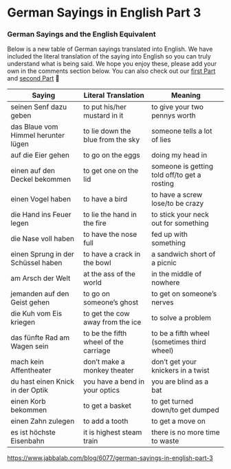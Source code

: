 # German Sayings in English Part 3

### German Sayings and the English Equivalent

Below is a new table of German sayings translated into English. We have included the literal translation of the saying into English so you can truly understand what is being said. We hope you enjoy these, please add your own in the comments section below. You can also check out our [first Part](http://www.jabbalab.com/blog/3899/german-sayings-in-english) and [second Part](http://www.jabbalab.com/blog/6056/german-sayings-in-english-part-2) 🙂

| **Saying**                          | **Literal Translation**               | **Meaning**                              |
| ----------------------------------- | ------------------------------------- | ---------------------------------------- |
| seinen Senf dazu geben              | to put his/her mustard in it          | to give your two pennys worth            |
| das Blaue vom Himmel herunter lügen | to lie down the blue from the sky     | someone tells a lot of lies              |
| auf die Eier gehen                  | to go on the eggs                     | doing my head in                         |
| einen auf den Deckel bekommen       | to get one on the lid                 | someone is getting told off/to get a rosting |
| einen Vogel haben                   | to have a bird                        | to have a screw lose/to be crazy         |
| die Hand ins Feuer legen            | to lie the hand in the fire           | to stick your neck out for something     |
| die Nase voll haben                 | to have the nose full                 | fed up with something                    |
| einen Sprung in der Schüssel haben  | to have a crack in the bowl           | a sandwich short of a picnic             |
| am Arsch der Welt                   | at the ass of the world               | in the middle of nowhere                 |
| jemanden auf den Geist gehen        | to go on someone’s ghost              | to get on someone’s nerves               |
| die Kuh vom Eis kriegen             | to get the cow away from the ice      | to solve a problem                       |
| das fünfte Rad am Wagen sein        | to be the fifth wheel of the carriage | to be a fifth wheel (sometimes third wheel) |
| mach kein Affentheater              | don’t make a monkey theater           | don’t get your knickers in a twist       |
| du hast einen Knick in der Optik    | you have a bend in your optics        | you are blind as a bat                   |
| einen Korb bekommen                 | to get a basket                       | to get turned down/to get dumped         |
| einen Zahn zulegen                  | to add a tooth                        | to get a move on                         |
| es ist höchste Eisenbahn            | it is highest steam train             | there is no more time to waste           |



https://www.jabbalab.com/blog/6077/german-sayings-in-english-part-3